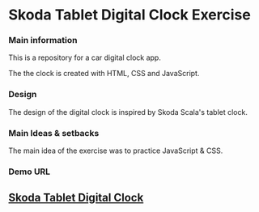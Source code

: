# Skoda Tablet Digital Clock Exercise

### Main information
<p>This is a repository for a car digital clock app.</p>

<p>The the clock is created with HTML, CSS and JavaScript.</p>

### Design

<p>The design of the digital clock is inspired by Skoda Scala's tablet clock.</p>

### Main Ideas & setbacks

<p>The main idea of the exercise was to practice JavaScript & CSS.</p>

### Demo URL

## [Skoda Tablet Digital Clock](https://tisteedur.github.io/skoda-tablet-clock/)
